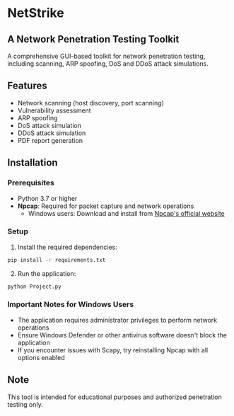# NetStrike

## A Network Penetration Testing Toolkit

A comprehensive GUI-based toolkit for network penetration testing, including scanning, ARP spoofing, DoS and DDoS attack simulations.

## Features

- Network scanning (host discovery, port scanning)
- Vulnerability assessment
- ARP spoofing
- DoS attack simulation
- DDoS attack simulation
- PDF report generation

## Installation

### Prerequisites

- Python 3.7 or higher
- **Npcap**: Required for packet capture and network operations
  - Windows users: Download and install from [Npcap's official website](https://npcap.com/#download)

### Setup

1. Install the required dependencies:
```bash
pip install -r requirements.txt
```

2. Run the application:
```bash
python Project.py
```

### Important Notes for Windows Users

- The application requires administrator privileges to perform network operations
- Ensure Windows Defender or other antivirus software doesn't block the application
- If you encounter issues with Scapy, try reinstalling Npcap with all options enabled


## Note

This tool is intended for educational purposes and authorized penetration testing only.
